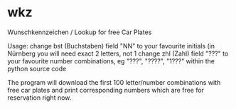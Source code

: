 # wkz
Wunschkennzeichen / Lookup for free Car Plates

Usage: change bst (Buchstaben) field "NN" to your favourite initials (in Nürnberg you will need exact 2 letters, not 1
       change zhl (Zahl) field "???" to your favourite number combinations, eg "???", "????", "1???"
       within the python source code

The program will download the first 100 letter/number combinations with free car plates and print corresponding numbers which are free for reservation right now.
